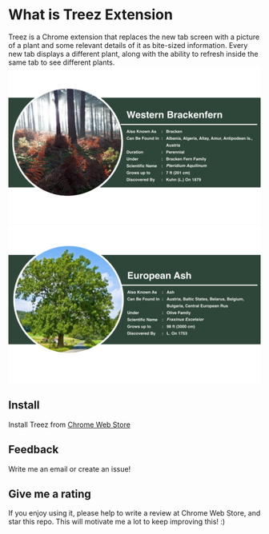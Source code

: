 # What is Treez Extension 

Treez is a Chrome extension that replaces the new tab screen with a picture of a plant and some relevant details of it as bite-sized information. Every new tab displays a different plant, along with the ability to refresh inside the same tab to see different plants.<br>
<img src="https://raw.githubusercontent.com/moon05/treez_extension/master/images/western_brackenfern.png" alt="Western Brackenfern" title="Western Brackenfern"/> <br>
<img src="https://raw.githubusercontent.com/moon05/treez_extension/master//images/european_ash.png" alt="European Ash" title="European Ash"/><br>

## Install

Install Treez from [Chrome Web Store](https://chrome.google.com/webstore/detail/treez/jekkbdjgllmdaaeblobaenhnflpldaod?hl=en-US)

## Feedback

Write me an email or create an issue!

## Give me a rating

If you enjoy using it, please help to write a review at Chrome Web Store, and star this repo. This will motivate me a lot to keep improving this! :)
